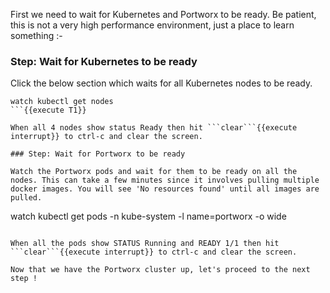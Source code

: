 First we need to wait for Kubernetes and Portworx to be ready. Be patient, this is not a very high performance environment, just a place to learn something :-

### Step: Wait for Kubernetes to be ready

Click the below section which waits for all Kubernetes nodes to be ready.
```
watch kubectl get nodes
```{{execute T1}}

When all 4 nodes show status Ready then hit ```clear```{{execute interrupt}} to ctrl-c and clear the screen.

### Step: Wait for Portworx to be ready

Watch the Portworx pods and wait for them to be ready on all the nodes. This can take a few minutes since it involves pulling multiple docker images. You will see 'No resources found' until all images are pulled.

```
watch kubectl get pods -n kube-system -l name=portworx -o wide
```{{execute T1}}

When all the pods show STATUS Running and READY 1/1 then hit ```clear```{{execute interrupt}} to ctrl-c and clear the screen.

Now that we have the Portworx cluster up, let's proceed to the next step !
